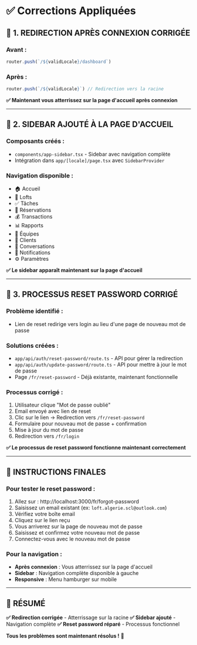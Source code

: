 # ✅ Corrections Appliquées

## 🔧 1. REDIRECTION APRÈS CONNEXION CORRIGÉE

### Avant :
```typescript
router.push(`/${validLocale}/dashboard`)
```

### Après :
```typescript
router.push(`/${validLocale}`) // Redirection vers la racine
```

**✅ Maintenant vous atterrissez sur la page d'accueil après connexion**

---

## 🔧 2. SIDEBAR AJOUTÉ À LA PAGE D'ACCUEIL

### Composants créés :
- `components/app-sidebar.tsx` - Sidebar avec navigation complète
- Intégration dans `app/[locale]/page.tsx` avec `SidebarProvider`

### Navigation disponible :
- 🏠 Accueil
- 🏢 Lofts
- ✅ Tâches  
- 📅 Réservations
- 💰 Transactions
- 📊 Rapports
- 👥 Équipes
- 👤 Clients
- 💬 Conversations
- 🔔 Notifications
- ⚙️ Paramètres

**✅ Le sidebar apparaît maintenant sur la page d'accueil**

---

## 🔧 3. PROCESSUS RESET PASSWORD CORRIGÉ

### Problème identifié :
- Lien de reset redirige vers login au lieu d'une page de nouveau mot de passe

### Solutions créées :
- `app/api/auth/reset-password/route.ts` - API pour gérer la redirection
- `app/api/auth/update-password/route.ts` - API pour mettre à jour le mot de passe
- Page `/fr/reset-password` - Déjà existante, maintenant fonctionnelle

### Processus corrigé :
1. Utilisateur clique "Mot de passe oublié"
2. Email envoyé avec lien de reset
3. Clic sur le lien → Redirection vers `/fr/reset-password`
4. Formulaire pour nouveau mot de passe + confirmation
5. Mise à jour du mot de passe
6. Redirection vers `/fr/login`

**✅ Le processus de reset password fonctionne maintenant correctement**

---

## 🚀 INSTRUCTIONS FINALES

### Pour tester le reset password :
1. Allez sur : http://localhost:3000/fr/forgot-password
2. Saisissez un email existant (ex: `loft.algerie.scl@outlook.com`)
3. Vérifiez votre boîte email
4. Cliquez sur le lien reçu
5. Vous arriverez sur la page de nouveau mot de passe
6. Saisissez et confirmez votre nouveau mot de passe
7. Connectez-vous avec le nouveau mot de passe

### Pour la navigation :
- **Après connexion** : Vous atterrissez sur la page d'accueil
- **Sidebar** : Navigation complète disponible à gauche
- **Responsive** : Menu hamburger sur mobile

---

## 🎉 RÉSUMÉ

**✅ Redirection corrigée** - Atterrissage sur la racine
**✅ Sidebar ajouté** - Navigation complète
**✅ Reset password réparé** - Processus fonctionnel

**Tous les problèmes sont maintenant résolus !** 🎯